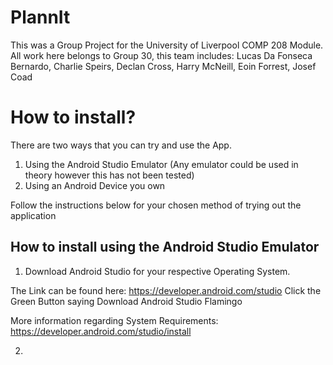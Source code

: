 # PlannIt
This was a Group Project for the University of Liverpool COMP 208 Module. All work here belongs to Group 30, this team includes: Lucas Da Fonseca Bernardo, Charlie Speirs, Declan Cross, Harry McNeill, Eoin Forrest, Josef Coad

# How to install?
There are two ways that you can try and use the App. 

1. Using the Android Studio Emulator (Any emulator could be used in theory however this has not been tested)
2. Using an Android Device you own

Follow the instructions below for your chosen method of trying out the application

## How to install using the Android Studio Emulator

1. Download Android Studio for your respective Operating System.

The Link can be found here: https://developer.android.com/studio
Click the Green Button saying Download Android Studio Flamingo

More information regarding System Requirements: https://developer.android.com/studio/install

2. 
